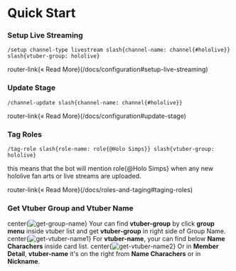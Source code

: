   # Quick Start

  ### Setup Live Streaming
  ```slash
  /setup channel-type livestream slash{channel-name: channel{#hololive}} slash{vtuber-group: hololive}
  ```
  router-link{« Read More}(/docs/configuration#setup-live-streaming)

  ### Update Stage
  ```slash
  /channel-update slash{channel-name: channel{#hololive}}
  ```
  router-link{« Read More}(/docs/configuration#update-stage)

  ### Tag Roles
  ```slash
  /tag-role slash{role-name: role{@Holo Simps}} slash{vtuber-group: hololive}
  ```
  this means that the bot will mention role{@Holo Simps} when any new hololive fan arts or live streams are uploaded. 
  
  router-link{« Read More}(/docs/roles-and-taging#taging-roles)

  ### Get Vtuber Group and Vtuber Name
  center{![get-group-name](/src/assets/docs/get-group.png)}
  Your can find **vtuber-group** by click **group menu** inside vtuber list and get **vtuber-group** in right side of Group Name.
  center{![get-vtuber-name1](/src/assets/docs/get-member-card.png)}
  For **vtuber-name**, your can find below **Name Charachers** inside card list.
  center{![get-vtuber-name2](/src/assets/docs/get-member-detail.png)}
  Or in **Member Detail**, **vtuber-name** it's on the right from **Name Charachers** or in **Nickname**.

  